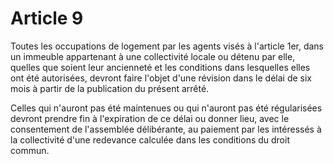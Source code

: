 # Article 9

Toutes les occupations de logement par les agents visés à l'article 1er, dans un immeuble appartenant à une collectivité locale ou détenu par elle, quelles que soient leur ancienneté et les conditions dans lesquelles elles ont été autorisées, devront faire l'objet d'une révision  dans le délai de six mois à partir de la publication du présent arrêté.

Celles qui n'auront pas été maintenues ou qui n'auront pas été régularisées devront prendre fin à l'expiration de ce délai ou donner lieu, avec le consentement de l'assemblée délibérante, au paiement par les intéressés à la collectivité d'une redevance calculée dans les conditions du droit commun.

